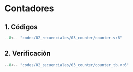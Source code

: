# Contadores

## 1. Códigos

``` verilog title="counter.v" linenums="1"
--8<-- "codes/02_secuenciales/03_counter/counter.v:6"
```

## 2. Verificación
``` verilog title="counter_tb.v" linenums="1"
--8<-- "codes/02_secuenciales/03_counter/counter_tb.v:6"
```

